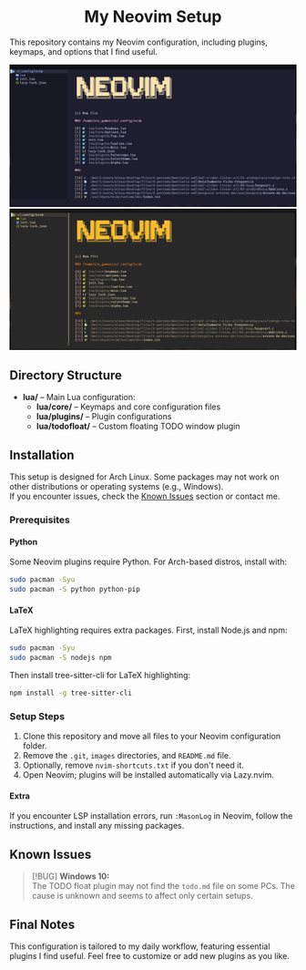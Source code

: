 <h1 align="center">My Neovim Setup</h1>

This repository contains my Neovim configuration, including plugins, keymaps, and options that I find useful.

![Catppuccin theme](./images/catppuccin-menu.png) 
![Gruvbox theme](./images/gruvbox-menu.png)

## Directory Structure

- **lua/** – Main Lua configuration:
    - **lua/core/** – Keymaps and core configuration files
    - **lua/plugins/** – Plugin configurations
    - **lua/todofloat/** – Custom floating TODO window plugin

## Installation

This setup is designed for Arch Linux. Some packages may not work on other distributions or operating systems (e.g., Windows).  
If you encounter issues, check the [Known Issues](#known-issues) section or contact me.

### Prerequisites

#### Python

Some Neovim plugins require Python. For Arch-based distros, install with:

```bash
sudo pacman -Syu
sudo pacman -S python python-pip
```

#### LaTeX

LaTeX highlighting requires extra packages. First, install Node.js and npm:

```bash
sudo pacman -Syu
sudo pacman -S nodejs npm
```

Then install tree-sitter-cli for LaTeX highlighting:

```bash
npm install -g tree-sitter-cli
```

### Setup Steps

1. Clone this repository and move all files to your Neovim configuration folder.
2. Remove the `.git`, `images` directories, and `README.md` file.
3. Optionally, remove `nvim-shortcuts.txt` if you don't need it.
4. Open Neovim; plugins will be installed automatically via Lazy.nvim.

#### Extra

If you encounter LSP installation errors, run `:MasonLog` in Neovim, follow the instructions, and install any missing packages.

## Known Issues

> [!BUG]
> **Windows 10:**  
> The TODO float plugin may not find the `todo.md` file on some PCs. The cause is unknown and seems to affect only certain setups.

## Final Notes

This configuration is tailored to my daily workflow, featuring essential plugins I find useful. Feel free to customize or add new plugins as you like.
